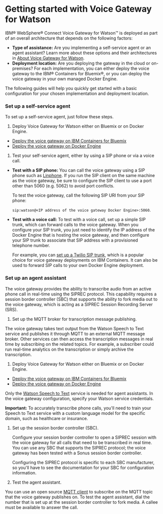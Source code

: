 # Getting started with Voice Gateway for Watson
IBM&reg; WebSphere&reg; Connect Voice Gateway for Watson&trade; is deployed as part of an overall architecture that depends on the following factors:
 * **Type of assistance:** Are you implementing a self-service agent or an agent assistant? Learn more about these options and their architectures in [About Voice Gateway for Watson](about.md).
 * **Deployment location:** Are you deploying the gateway in the cloud or on-premises? For each implementation, you can either deploy the voice gateway to the IBM&reg; Containers for Bluemix&reg;, or you can deploy the voice gateway in your own managed Docker Engine.

The following guides will help you quickly get started with a basic configuration for your chosen implementation and deployment location.

### Set up a self-service agent

To set up a self-service agent, just follow these steps.

1. Deploy Voice Gateway for Watson either on Bluemix or on Docker Engine.
  * [Deploy the voice gateway on IBM Containers for Bluemix](deploybmix.md)
  * [Deploy the voice gateway on Docker Engine](deploydocker.md)

1. Test your self-service agent, either by using a SIP phone or via a voice call.

 * **Test with a SIP phone:** You can call the voice gateway using a SIP phone such as [Linphone](http://www.linphone.org/). If you run the SIP client on the same machine as the voice gateway, be sure to configure the SIP client to use a port other than 5060 (e.g. 5062) to avoid port conflicts.

    To test the voice gateway, call the following SIP URI from your SIP phone:

    `sip:watson@<IP address of the voice gateway Docker Engine>:5060`.  

  * **Test with a voice call:** To test with a voice call, set up a simple SIP trunk, which can forward calls to the voice gateway. When you configure your SIP trunk, you just need to identify the IP address of the Docker Engine that is hosting the voice gateway, and then configure your SIP trunk to associate that SIP address with a provisioned telephone number.

    For example, you can [set up a Twilio SIP trunk](twilio.md), which is a popular choice for voice gateway deployments on IBM Containers. It can also be used to forward SIP calls to your own Docker Engine deployment.

### Set up an agent assistant

The voice gateway provides the ability to transcribe audio from an active phone call in real-time using the SIPREC protocol. This capability requires a session border controller (SBC) that supports the ability to fork media out to the voice gateway, which is acting as a SIPREC Session Recording Server (SRS).

1. Set up the MQTT broker for transcription message publishing.

 The voice gateway takes text output from the Watson Speech to Text service and publishes it through MQTT to an external MQTT message broker. Other services can then access the transcription messages in real time by subscribing on the related topics. For example, a subscriber could run real-time analytics on the transcription or simply archive the transcription.

1. Deploy Voice Gateway for Watson either on Bluemix or on Docker Engine.
  * [Deploy the voice gateway on IBM Containers for Bluemix](deploybmix.md)
  * [Deploy the voice gateway on Docker Engine](deploydocker.md)

  Only the [Watson Speech to Text](https://console.ng.bluemix.net/catalog/services/speech-to-text) service is needed for agent assistants. In the voice gateway configuration, specify your Watson service credentials.

  **Important:** To accurately transcribe phone calls, you'll need to train your Speech to Text service with a custom language model for the specific domain, such as healthcare or insurance.

1. Set up the session border controller (SBC).

   Configure your session border controller to open a SIPREC session with the voice gateway for all calls that need to be transcribed in real time. You can use any SBC that supports the SIPREC protocol; the voice gateway has been tested with a Sonus session border controller.

   Configuring the SIPREC protocol is specific to each SBC manufacturer, so you'll have to see the documentation for your SBC for configuration information.

1. Test the agent assistant.

 You can use an open source [MQTT client](http://mqtt-helper.mybluemix.net/) to subscribe on the MQTT topic that the voice gateway publishes on.  To test the agent assistant, dial the number that is set up at the session border controller to fork media. A callee must be available to answer the call.
